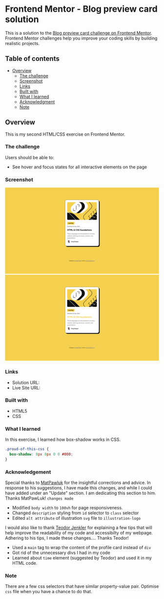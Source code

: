 # Frontend Mentor - Blog preview card solution

This is a solution to the [Blog preview card challenge on Frontend Mentor](https://www.frontendmentor.io/challenges/blog-preview-card-ckPaj01IcS). Frontend Mentor challenges help you improve your coding skills by building realistic projects. 

## Table of contents

- [Overview](#overview)
  - [The challenge](#the-challenge)
  - [Screenshot](#screenshot)
  - [Links](#links)
  - [Built with](#built-with)
  - [What I learned](#what-i-learned)
  - [Acknowledgment](#Acknowledgement)
  - [Note](#Note)


## Overview
 This is my second HTML/CSS exercise on Frontend Mentor.

### The challenge

Users should be able to:

- See hover and focus states for all interactive elements on the page

### Screenshot

![Blog preview card](./assets/screenshots/blog-preview-card.png)
![Blog preview card Interaction](./assets/screenshots/blog-preview-card-interaction.png)

### Links

- Solution URL: [](https://www.frontendmentor.io/solutions/blog-preview-card-with-cursor-interactability-60M5XR37oI)
- Live Site URL: [](https://emeraldknytt.github.io/blog-preview-card/)

### Built with

- HTML5
- CSS 

### What I learned

In this exercise, I learned how box-shadow works in CSS.




```css
.proud-of-this-css {
  box-shadow: 8px 8px 0 0 #000;
}
```

###  Acknowledgement 

Special thanks to [MatPawluk](https://wwww.frontendmentor.io/profile/MatPawLuk) for the insightful corrections and advice. In response to his suggestions, I have made this changes, and while I could have added under an "Update" section. I am dedicating this section to him. Thanks MatPawLuk!
`changes made`
- Modified `body width` to `100vh` for page responsiveness.
- Changed `description` styling from `id` selector to `class` selector
- Edited `alt attribute` of illustration `svg` file to `illustration-logo`

I would also like to thank [Teodor Jenkler](https://www.frontendmentor.io/profile/TedJenkler) for explaining a few tips that will help improve the readability of my code and accessibilty of my webpage. Adhering to his tips, I made these changes.... Thanks Teodor!

- Used a `main` tag to wrap the content of the profile card instead of `div`
- Got rid of the unnecessary divs I had in my code 
- Learned about `time` element (suggested by Teodor) and used it in my HTML code.


###   Note

There are a few css selectors that have similar property-value pair. Optimise `css` file when you have a chance to do that.